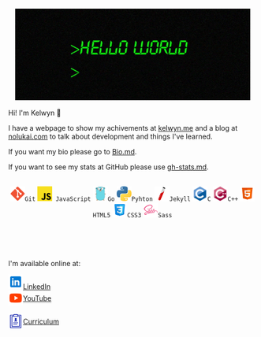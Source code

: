 <div align="center">

![](https://raw.githubusercontent.com/kelwynOliveira/kelwynOliveira/c1dff309533047406b5a4d12af61036e53bebfa7/assets//hello-world.gif)

</div>

Hi! I'm Kelwyn 👋

I have a webpage to show my achivements at [kelwyn.me](https://kelwynoliveira.github.io/Portfolio/) and a blog at [nolukai.com](https://kelwynoliveira.github.io/nolukai/) to talk about development and things I've learned.

If you want my bio please go to [Bio.md](Bio.md).

If you want to see my stats at GitHub please use [gh-stats.md](gh-stats.md).

<br/>

<div align="center">
<code><img height="30" alt="Git" src="https://raw.githubusercontent.com/kelwynOliveira/kelwynOliveira/c1dff309533047406b5a4d12af61036e53bebfa7/assets//git.svg">Git</code>
<code><img height="30" alt="JavaScript" src="https://raw.githubusercontent.com/kelwynOliveira/kelwynOliveira/c1dff309533047406b5a4d12af61036e53bebfa7/assets//javascript.svg"> JavaScript</code>
<code><img height="30" alt="Go" src="https://raw.githubusercontent.com/kelwynOliveira/kelwynOliveira/c1dff309533047406b5a4d12af61036e53bebfa7/assets//go.svg">Go</code>  
<code><img height="30" alt="Python" src="https://raw.githubusercontent.com/kelwynOliveira/kelwynOliveira/c1dff309533047406b5a4d12af61036e53bebfa7/assets//python.svg">Pyhton</code>    
<code><img height="30" alt="Jekyl" src="https://raw.githubusercontent.com/kelwynOliveira/kelwynOliveira/c1dff309533047406b5a4d12af61036e53bebfa7/assets//jekyll.svg">Jekyll</code>
<code><img height="30" alt="C" src="https://raw.githubusercontent.com/kelwynOliveira/kelwynOliveira/c1dff309533047406b5a4d12af61036e53bebfa7/assets//c.svg">C</code>
<code><img height="30" alt="Cpp" src="https://raw.githubusercontent.com/kelwynOliveira/kelwynOliveira/c1dff309533047406b5a4d12af61036e53bebfa7/assets//cpp.svg">C++</code>
<code><img height="30" alt="HTML" src="https://raw.githubusercontent.com/kelwynOliveira/kelwynOliveira/c1dff309533047406b5a4d12af61036e53bebfa7/assets//html.svg">HTML5</code>
<code><img height="30" alt="CSS" src="https://raw.githubusercontent.com/kelwynOliveira/kelwynOliveira/c1dff309533047406b5a4d12af61036e53bebfa7/assets//css.svg">CSS3</code>
<code><img height="30" alt="SASS" src="https://raw.githubusercontent.com/kelwynOliveira/kelwynOliveira/c1dff309533047406b5a4d12af61036e53bebfa7/assets//sass.svg">Sass</code>
</div>

<br/>
<br/>
<br/>
<br/>

I'm available online at:

<a href="https://www.linkedin.com/in/kelwynoliveira/">
  <img alt="Kelwyn Oliveira | LinkedIn" width="30px" src="https://raw.githubusercontent.com/kelwynOliveira/kelwynOliveira/c1dff309533047406b5a4d12af61036e53bebfa7/assets//linkedin.svg" /><span>LinkedIn</span></code>
</a>
<br/>
<a href="https://youtube.com/@nolukai" style="display:flex; align-items: center;">
  <img alt="Kelwyn Oliveira | YouTube" width="30px" src="https://raw.githubusercontent.com/kelwynOliveira/kelwynOliveira/c1dff309533047406b5a4d12af61036e53bebfa7/assets//youtube.svg" /><span>YouTube</span>
</a>
<br/>
<a href="https://kelwynoliveira.github.io/Portfolio/resume/"  style="display:flex; align-items: center;">
  <img alt="Kelwyn Oliveira | Curriculum" width="30px" src="https://raw.githubusercontent.com/kelwynOliveira/kelwynOliveira/c1dff309533047406b5a4d12af61036e53bebfa7/assets//curriculum.svg"/><span>Curriculum</span>
</a>
